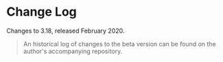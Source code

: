 # Change Log

Changes to 3.18, released February 2020.

> An historical log of changes to the beta version can be found on the author's accompanying repository.
